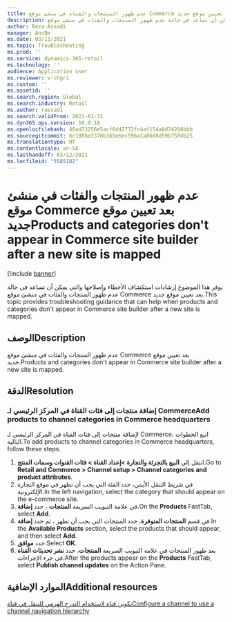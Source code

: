 ```yaml
---
title: عدم ظهور المنتجات والفئات في منشئ موقع Commerce بعد تعيين موقع جديد
description: يوفر هذا الموضوع إرشادات استكشاف الأخطاء وإصلاحها والتي يمكن أن تساعد في حالة عدم ظهور المنتجات والفئات في منشئ موقع Commerce بعد تعيين موقع جديد.
author: Reza-Assadi
manager: AnnBe
ms.date: 03/11/2021
ms.topic: Troubleshooting
ms.prod: ''
ms.service: dynamics-365-retail
ms.technology: ''
audience: Application user
ms.reviewer: v-chgri
ms.custom: ''
ms.assetid: ''
ms.search.region: Global
ms.search.industry: Retail
ms.author: rassadi
ms.search.validFrom: 2021-01-31
ms.dyn365.ops.version: 10.0.18
ms.openlocfilehash: 46ad73256e5acf6d42772fc4af154a8d74206bbb
ms.sourcegitcommit: 6c108be3378b365e6ec596a1a8666d59b758db25
ms.translationtype: HT
ms.contentlocale: ar-SA
ms.lasthandoff: 03/12/2021
ms.locfileid: "5585182"
---
```

# <a name="products-and-categories-dont-appear-in-commerce-site-builder-after-a-new-site-is-mapped"></a><span data-ttu-id="5a1b2-103">عدم ظهور المنتجات والفئات في منشئ موقع Commerce بعد تعيين موقع جديد</span><span class="sxs-lookup"><span data-stu-id="5a1b2-103">Products and categories don't appear in Commerce site builder after a new site is mapped</span></span>

[!include [banner](../../includes/banner.md)]

<span data-ttu-id="5a1b2-104">يوفر هذا الموضوع إرشادات استكشاف الأخطاء وإصلاحها والتي يمكن أن تساعد في حالة عدم ظهور المنتجات والفئات في منشئ موقع Commerce بعد تعيين موقع جديد.</span><span class="sxs-lookup"><span data-stu-id="5a1b2-104">This topic provides troubleshooting guidance that can help when products and categories don't appear in Commerce site builder after a new site is mapped.</span></span>

## <a name="description"></a><span data-ttu-id="5a1b2-105">الوصف</span><span class="sxs-lookup"><span data-stu-id="5a1b2-105">Description</span></span>

<span data-ttu-id="5a1b2-106">عدم ظهور المنتجات والفئات في منشئ موقع Commerce بعد تعيين موقع جديد.</span><span class="sxs-lookup"><span data-stu-id="5a1b2-106">Products and categories don't appear in Commerce site builder after a new site is mapped.</span></span>

## <a name="resolution"></a><span data-ttu-id="5a1b2-107">الدقة</span><span class="sxs-lookup"><span data-stu-id="5a1b2-107">Resolution</span></span>

### <a name="add-products-to-channel-categories-in-commerce-headquarters"></a><span data-ttu-id="5a1b2-108">إضافة منتجات إلى فئات القناة في المركز الرئيسي لـ Commerce</span><span class="sxs-lookup"><span data-stu-id="5a1b2-108">Add products to channel categories in Commerce headquarters</span></span>

<span data-ttu-id="5a1b2-109">لإضافة منتجات إلى فئات القناة في المركز الرئيسي لـ Commerce، اتبع الخطوات التالية.</span><span class="sxs-lookup"><span data-stu-id="5a1b2-109">To add products to channel categories in Commerce headquarters, follow these steps.</span></span>

1. <span data-ttu-id="5a1b2-110">انتقل إلى **البيع بالتجزئة والتجارة \>إعداد القناة \> فئات القنوات وسمات المنتج**.</span><span class="sxs-lookup"><span data-stu-id="5a1b2-110">Go to **Retail and Commerce \> Channel setup \> Channel categories and product attributes**.</span></span>
1. <span data-ttu-id="5a1b2-111">في شريط التنقل الأيمن، حدد الفئة التي يجب أن تظهر في موقع التجارة الإلكترونية.</span><span class="sxs-lookup"><span data-stu-id="5a1b2-111">In the left navigation, select the category that should appear on the e-commerce site.</span></span>
1. <span data-ttu-id="5a1b2-112">في علامة التبويب السريعة **المنتجات** ، حدد **إضافة**.</span><span class="sxs-lookup"><span data-stu-id="5a1b2-112">On the **Products** FastTab, select **Add**.</span></span>
1. <span data-ttu-id="5a1b2-113">في قسم **المنتجات المتوفرة**، حدد المنتجات التي يجب أن تظهر ، ثم حدد **إضافة**.</span><span class="sxs-lookup"><span data-stu-id="5a1b2-113">In the **Available Products** section, select the products that should appear, and then select **Add**.</span></span>
1. <span data-ttu-id="5a1b2-114">حدد **موافق**.</span><span class="sxs-lookup"><span data-stu-id="5a1b2-114">Select **OK**.</span></span>
1. <span data-ttu-id="5a1b2-115">بعد ظهور المنتجات في علامة التبويب السريعة **المنتجات**، حدد **نشر تحديثات القناة** في جزء الإجراءات.</span><span class="sxs-lookup"><span data-stu-id="5a1b2-115">After the products appear on the **Products** FastTab, select **Publish channel updates** on the Action Pane.</span></span>

## <a name="additional-resources"></a><span data-ttu-id="5a1b2-116">الموارد الإضافية</span><span class="sxs-lookup"><span data-stu-id="5a1b2-116">Additional resources</span></span>

[<span data-ttu-id="5a1b2-117">تكوين قناة لاستخدام التدرج الهرمي للتنقل في قناة</span><span class="sxs-lookup"><span data-stu-id="5a1b2-117">Configure a channel to use a channel navigation hierarchy</span></span>](../configure-channel-hierarchy.md)
